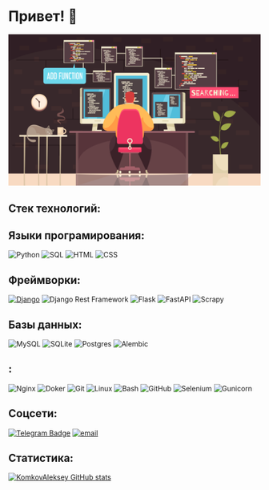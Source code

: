 # Привет! 👋


![Header](https://github.com/KomkovAleksey/KomkovAleksey/blob/main/assets/header.jpg)

## Стек технологий:

## Языки програмирования:

![Python](https://img.shields.io/badge/python-3670A0?style=for-the-badge&logo=python&logoColor=ffdd54)
![SQL](https://img.shields.io/badge/SQL-3670A0?style=for-the-badge&logo=SQL&logoColor=ffdd54)
![HTML](https://img.shields.io/badge/HTML-%230db7ed.svg?style=for-the-badge&logo=HTML&logoColor=white)
![CSS](https://img.shields.io/badge/CSS-%230db7ed.svg?style=for-the-badge&logo=CSS&logoColor=white) 

## Фреймворки:

[![Django](https://img.shields.io/badge/django-%23092E20.svg?style=for-the-badge&logo=django&logoColor=white)](https://docs.djangoproject.com/en/5.0/) 
![Django Rest Framework](https://img.shields.io/badge/DJANGO-REST-ff1709?style=for-the-badge&logo=django&logoColor=white&color=ff1709&labelColor=gray) 
![Flask](https://img.shields.io/badge/flask-%230db7ed.svg?style=for-the-badge&logo=flask&logoColor=white) 
![FastAPI](https://img.shields.io/badge/FastAPI-63a359.svg?style=for-the-badge&logo=FastAPI&logoColor=white) 
![Scrapy](https://img.shields.io/badge/Scrapy-63a359.svg?style=for-the-badge&logo=Scrapy&logoColor=white)

## Базы данных:

![MySQL](https://img.shields.io/badge/mysql-%2300f.svg?style=for-the-badge&logo=mysql&logoColor=white) 
![SQLite](https://img.shields.io/badge/sqlite-%2307405e.svg?style=for-the-badge&logo=sqlite&logoColor=white) 
![Postgres](https://img.shields.io/badge/postgres-%23316192.svg?style=for-the-badge&logo=postgresql&logoColor=white)
![Аlembic](https://img.shields.io/badge/Аlembic-%230db7ed.svg?style=for-the-badge&logo=Аlembic&logoColor=white)


## :

![Nginx](https://img.shields.io/badge/nginx-%23009639.svg?style=for-the-badge&logo=nginx&logoColor=white) 
![Doker](https://img.shields.io/badge/docker-%230db7ed.svg?style=for-the-badge&logo=docker&logoColor=white) 
![Git](https://img.shields.io/badge/Git-%230db7ed.svg?style=for-the-badge&logo=Git&logoColor=white) 
![Linux](https://img.shields.io/badge/Linux-%230db7ed.svg?style=for-the-badge&logo=Linux&logoColor=white) 
![Bash](https://img.shields.io/badge/Bash-%230db7ed.svg?style=for-the-badge&logo=Bash&logoColor=white) 
![GitHub](https://img.shields.io/badge/GitHub-%230db7ed.svg?style=for-the-badge&logo=GitHub&logoColor=white) 
![Selenium](https://img.shields.io/badge/Selenium-%230db7ed.svg?style=for-the-badge&logo=Selenium&logoColor=white) 
![Gunicorn](https://img.shields.io/badge/Gunicorn-%230db7ed.svg?style=for-the-badge&logo=Gunicorn&logoColor=white) 

## Соцсети:
[![Telegram Badge](https://img.shields.io/badge/-Telegram-blue?style=for-the-badge&logo=Telegram&logoColor=white)](https://t.me/AleksKomkov)
[![email](https://img.shields.io/static/v1?style=for-the-badge&message=email&color=red&logo=maildotru&logoColor=FFFFFF&label=)](mailto:ale45883412@yandex.ru)

## Статистика:
[![KomkovAleksey GitHub stats](https://github-readme-stats.vercel.app/api?username=KomkovAleksey&show_icons=true&theme=synthwave)](https://github.com/anuraghazra/github-readme-stats)

